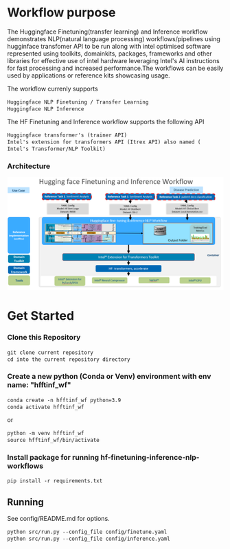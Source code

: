 # Workflow purpose
The Huggingface Finetuning(transfer learning) and Inference workflow demonstrates NLP(natural language processing) workflows/pipelines using hugginface transfomer API to be run along with intel optimised software represented using toolkits, domainkits, packages, frameworks and other libraries for effective use of intel hardware leveraging Intel's AI instructions for fast processing and increased performance.The  workflows can be easily used by applications or reference kits showcasing usage. 

The workflow currenly supports
```
Huggingface NLP Finetuning / Transfer Learning
Huggingface NLP Inference
```
The HF Finetuning and Inference workflow supports the following API
```
Huggingface transformer's (trainer API)
Intel's extension for transformers API (Itrex API) also named ( Intel's Transformer/NLP Toolkit)
```

### Architecture
![Reference_Workflow](assets/HFFinetuningAndInference.png)


# Get Started
### Clone this Repository
```
git clone current repository
cd into the current repository directory
```

### Create a new python  (Conda or Venv) environment with env name: "hfftinf_wf"
```shell
conda create -n hfftinf_wf python=3.9
conda activate hfftinf_wf
```
or
```shell
python -m venv hfftinf_wf
source hfftinf_wf/bin/activate
```

### Install package for running hf-finetuning-inference-nlp-workflows
```shell
pip install -r requirements.txt
```

## Running 
See config/README.md for options.
```shell
python src/run.py --config_file config/finetune.yaml 
python src/run.py --config_file config/inference.yaml 
```


